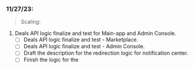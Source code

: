 ### 11/27/23:

> Scaling:
1. Deals API logic finalize and test for Main-app and Admin Console.
   - [ ] Deals API logic finalize and test - Marketplace. 
   - [ ] Deals API logic finalize and test - Admin Console.
   - [ ] Draft the description for the redirection logic for notification center.
   - [ ] Finish the logic for the 
